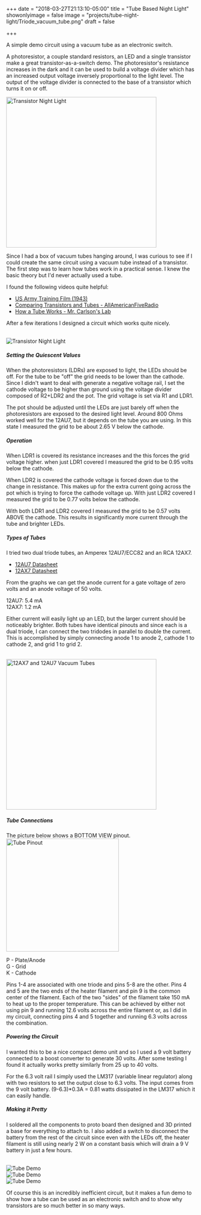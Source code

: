 +++
date = "2018-03-27T21:13:10-05:00"
title = "Tube Based Night Light"
showonlyimage = false
image = "projects/tube-night-light/Triode_vacuum_tube.png"
draft = false

+++

A simple demo circuit using a vacuum tube as an electronic switch.
<!--more-->

A photoresistor, a couple standard resistors, an LED and a single transistor make a great transistor-as-a-switch demo. The photoresistor's resistance increases in the dark and it can be used to build a voltage divider which has an increased output voltage inversely proportional to the light level. The output of the voltage divider is connected to the base of a transistor which turns it on or off. 

<img src="/projects/tube-night-light/npn-night-light.svg" alt="Transistor Night Light"  style="width:400px" class="img-responsive"/>

Since I had a box of vacuum tubes hanging around, I was curious to see if I could create the same circuit using a vacuum tube instead of a transistor. The first step was to learn how tubes work in a practical sense. I knew the basic theory but I'd never actually used a tube.

I found the following videos quite helpful:

* [US Army Training Film (1943)](https://www.youtube.com/watch?v=04sCi50B5CY)
* [Comparing Transistors and Tubes - AllAmericanFiveRadio](https://www.youtube.com/watch?v=ZZpcRsKtfig)
* [How a Tube Works - Mr. Carlson's Lab](https://www.youtube.com/watch?v=oHjZs0bNwEs)

After a few iterations I designed a circuit which works quite nicely. 


<br />
<img src="/projects/tube-night-light/tube-night-light.svg" alt="Transistor Night Light"  class="img-responsive"/>
<br />

##### Setting the Quiescent Values

When the photoresistors (LDRs) are exposed to light, the LEDs should be off. For the tube to be "off" the grid needs to be lower than the cathode. Since I didn't want to deal with generate a negative voltage rail, I set the cathode voltage to be higher than ground using the voltage divider composed of R2+LDR2 and the pot. The grid voltage is set via R1 and LDR1.

The pot should be adjusted until the LEDs are just barely off when the photoresistors are exposed to the desired light level. Around 800 Ohms worked well for the 12AU7, but it depends on the tube you are using. In this state I measured the grid to be about 2.65 V below the cathode. 

##### Operation

When LDR1 is covered its resistance increases and the this forces the grid voltage higher. when just LDR1 covered I measured the grid to be 0.95 volts below the cathode.

When LDR2 is covered the cathode voltage is forced down due to the change in resistance. This makes up for the extra current going across the pot which is trying to force the cathode voltage up. With just LDR2 covered I measured the grid to be 0.77 volts below the cathode.

With both LDR1 and LDR2 covered I measured the grid to be 0.57 volts ABOVE the cathode. This results in significantly more current through the tube and brighter LEDs.


##### Types of Tubes

I tried two dual triode tubes, an Amperex 12AU7/ECC82 and an RCA 12AX7.

* [12AU7 Datasheet](https://frank.pocnet.net/sheets/184/1/12AU7.pdf)
* [12AX7 Datasheet](http://www.mif.pg.gda.pl/homepages/frank/sheets/137/1/12AX7.pdf)

From the graphs we can get the anode current for a gate voltage of zero volts and an anode voltage of 50 volts.

12AU7: 5.4 mA<br />
12AX7: 1.2 mA

Either current will easily light up an LED, but the larger current should be noticeably brighter. Both tubes have identical pinouts and since each is a dual triode, I can connect the two tridodes in parallel to double the current. This is accomplished by simply connecting anode 1 to anode 2, cathode 1 to cathode 2, and grid 1 to grid 2.  


<br />
<img src="/projects/tube-night-light/tubes_x2.jpg" alt="12AX7 and 12AU7 Vacuum Tubes"  style="width:400px" class="img-responsive"/>
<br />

##### Tube Connections

The picture below shows a BOTTOM VIEW pinout.
<img src="/projects/tube-night-light/tube-pinout.png" alt="Tube Pinout"  style="width:300px" class="img-responsive"/>

P - Plate/Anode<br />
G - Grid<br />
K - Cathode<br />

Pins 1-4 are associated with one triode and pins 5-8 are the other. Pins 4 and 5 are the two ends of the heater filament and pin 9 is the common center of the filament. Each of the two "sides" of the filament take 150 mA to heat up to the proper temperature. This can be achieved by either not using pin 9 and running 12.6 volts across the entire filament or, as I did in my circuit, connecting pins 4 and 5 together and running 6.3 volts across the combination. 


##### Powering the Circuit

I wanted this to be a nice compact demo unit and so I used a 9 volt battery connected to a boost converter to generate 30 volts. After some testing I found it actually works pretty similarly from 25 up to 40 volts. 

For the 6.3 volt rail I simply used the LM317 (variable linear regulator) along with two resistors to set the output close to 6.3 volts. The input comes from the 9 volt battery. (9-6.3)*0.3A = 0.81 watts dissipated in the LM317 which it can easily handle. 

##### Making it Pretty

I soldered all the components to proto board then designed and 3D printed a base for everything to attach to. I also added a switch to disconnect the battery from the rest of the circuit since even with the LEDs off, the heater filament is still using nearly 2 W on a constant basis which will drain a 9 V battery in just a few hours.



<br />
<img src="/projects/tube-night-light/tube-demo-1.jpg" alt="Tube Demo"  class="img-responsive"/>

<br />
<img src="/projects/tube-night-light/tube-demo-2.jpg" alt="Tube Demo"  class="img-responsive"/>

<br />
<img src="/projects/tube-night-light/tube-demo-3.jpg" alt="Tube Demo"  class="img-responsive"/>

Of course this is an incredibly inefficient circuit, but it makes a fun demo to show how a tube can be used as an electronic switch and to show why transistors are so much better in so many ways.


